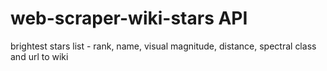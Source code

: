 # web-scraper-wiki-stars API
brightest stars list - rank, name, visual magnitude, distance, spectral class and url to wiki
